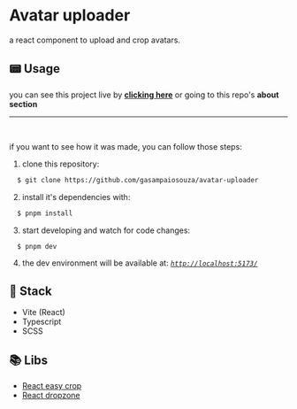 # Avatar uploader

a react component to upload and crop avatars.

## 📟 Usage

you can see this project live by [**clicking here**](avatar-uploader-ebon.vercel.app) or going to this repo's **about section**
<br />

---

<br />

if you want to see how it was made, you can follow those steps:

1. clone this repository:

```bash
  $ git clone https://github.com/gasampaiosouza/avatar-uploader
```

2. install it's dependencies with:

```bash
  $ pnpm install
```

3. start developing and watch for code changes:

```bash
  $ pnpm dev
```

4. the dev environment will be available at: [*`http://localhost:5173/`*](http://localhost:5173/)

## 📌 Stack

- Vite (React)
- Typescript
- SCSS

## 📚 Libs

- [React easy crop](https://www.npmjs.com/package/react-easy-crop)
- [React dropzone](https://www.npmjs.com/package/react-dropzone)
